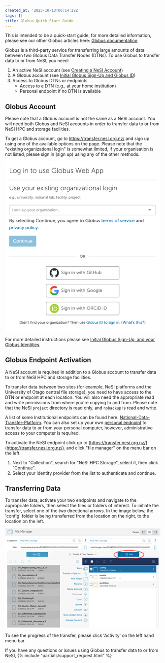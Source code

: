 ```yaml
---
created_at: '2023-10-13T00:14:22Z'
tags: []
title: Globus Quick Start Guide
---
```


This is intended to be a quick-start guide, for more detailed
information, please see our other Globus articles here: [Globus documentation](Data_Transfer_using_Globus.md)

Globus is a third-party service for transferring large amounts of data
between two Globus Data Transfer Nodes (DTNs). To use Globus to transfer
data to or from NeSI, you need:

1. An active NeSI account (see
  [Creating a NeSI Account](../../Getting_Started/Accounts-Projects_and_Allocations/Creating_a_NeSI_Account_Profile.md))
2. A Globus account (see
  [Initial Globus Sign-Up and Globus ID](../../Storage/Data_Transfer_Services/Initial_Globus_Sign_Up-and_your_Globus_Identities.md))
3. Access to Globus DTNs or endpoints  
    - Access to a DTN (e.g., at your home institution)
    - Personal endpoint if no DTN is available

## Globus Account

Please note that a Globus account is not the same as a NeSI account. You
will need both Globus and NeSI accounts in order to transfer data to or
from NeSI HPC and storage facilities.

To get a Globus account, go to <https://transfer.nesi.org.nz/> and sign
up using one of the available options on the page. Please note that the
"existing organizational login" is somewhat limited, if your
organisation is not listed, please sign in (sign up) using any of the
other methods.

![Globus\_login.png](../../assets/images/Globus_Quick_Start_Guide.png)

For more detailed instructions please see [Initial Globus Sign-Up, and
your Globus
Identities](../../Storage/Data_Transfer_Services/Initial_Globus_Sign_Up-and_your_Globus_Identities.md).

## Globus Endpoint Activation

A NeSI account is required in addition to a Globus account to transfer
data to or from NeSI HPC and storage facilities. 

To transfer data between two sites (for example, NeSI platforms and the University of Otago central file storage), you need to have access to the DTN or
endpoint at each location. You will also need the appropriate read and write permissions from where you're
copying to and from. Please note that the NeSI `project` directory is read only, and `nobackup` is read and write.

A list of some Institutional endpoints can be found here:
[National-Data-Transfer-Platform](../../Storage/Data_Transfer_Services/National_Data_Transfer_Platform.md).
You can also set up your own [personal
endpoint](../../Storage/Data_Transfer_Services/Personal_Globus_Endpoint_Configuration.md)
to transfer data to or from your personal computer, however,
administrative access to your computer is required.

To activate the NeSI endpoint click go to
[https://transfer.nesi.org.nz/](https://transfer.nesi.org.nz/)  and click "file manager" on the menu
bar on the left.

1. Next to "Collection", search for "NeSI HPC Storage", select
    it, then click "Continue".
2. Select your identity provider from the list to authenticate and continue.


## Transferring Data

To transfer data, activate your two endpoints and navigate to the
appropriate folders, then select the files or folders of interest. To
initiate the transfer, select one of the two directional arrows. In the
image below, the 'config' folder is being transferred from the location
on the right, to the location on the left.

![Globus_transfer_data.png](../../assets/images/Globus_Quick_Start_Guide_1.png)

To see the progress of the transfer, please click 'Activity' on the left
hand menu bar.

If you have any questions or issues using Globus to transfer data to or
from NeSI, {% include "partials/support_request.html" %}
